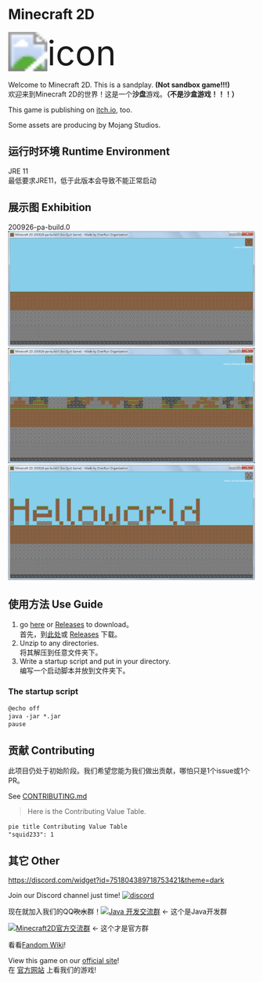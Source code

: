 # Minecraft 2D
<img src="icon.png" alt="icon" style="zoom:500%;" />

Welcome to Minecraft 2D. This is a sandplay. **(Not sandbox game!!!)**  
欢迎来到Minecraft 2D的世界！这是一个**沙盘**游戏。**（不是沙盒游戏！！！）**

This game is publishing on [itch.io](https://squid233.itch.io/minecraft2d), too.

Some assets are producing by Mojang Studios.

## 运行时环境 Runtime Environment
JRE 11  
最低要求JRE11，低于此版本会导致不能正常启动

## 展示图 Exhibition
200926-pa-build.0  
![200926-build0-0](/img/200926-0-0.png)![200926-build0-1](/img/200926-0-1.png)![200926-build0-2](/img/200926-0-2.png)

## 使用方法 Use Guide
1. go [here](/archives) or [Releases](https://github.com/Over-Run/Minecraft2D/releases) to download。  
首先，到[此处](/archives)或 [Releases](https://github.com/Over-Run/Minecraft2D/releases) 下载。
2. Unzip to any directories.  
将其解压到任意文件夹下。
3. Write a startup script and put in your directory.  
编写一个启动脚本并放到文件夹下。

### The startup script
```batch
@echo off
java -jar *.jar
pause
```

## 贡献 Contributing
此项目仍处于初始阶段。我们希望您能为我们做出贡献，哪怕只是1个issue或1个PR。

See [CONTRIBUTING.md](CONTRIBUTING.md)

> Here is the Contributing Value Table.

```mermaid
pie title Contributing Value Table
"squid233": 1
```

## 其它 Other
https://discord.com/widget?id=751804389718753421&theme=dark

Join our Discord channel just time! [![discord](https://img.shields.io/discord/751804389718753421)](https://discord.gg/ydYzTKV)

现在就加入我们的QQ<span class="mask" title="你知道的太多了"><s>吹水</s></span>群！[![Java 开发交流群](https://pub.idqqimg.com/wpa/images/group.png)](https://qm.qq.com/cgi-bin/qm/qr?k=efwa2cjVSs-S_UorWELGd45SPTJBTGV6&jump_from=webapi) ← 这个是Java开发群

[![Minecraft2D官方交流群](https://pub.idqqimg.com/wpa/images/group.png)](https://qm.qq.com/cgi-bin/qm/qr?k=Nnh75LW0PJysy9rHMF6EOxAwBBjBN6mt&jump_from=webapi) ← 这个才是官方群

看看[Fandom Wiki](https://minecraft2d.fandom.com/zh/wiki/)!

View this game on our [official site](https://Over-Run.github.io/minecraft2d)!  
在 [官方网站](https://Over-Run.github.io/minecraft2d) 上看我们的游戏!

